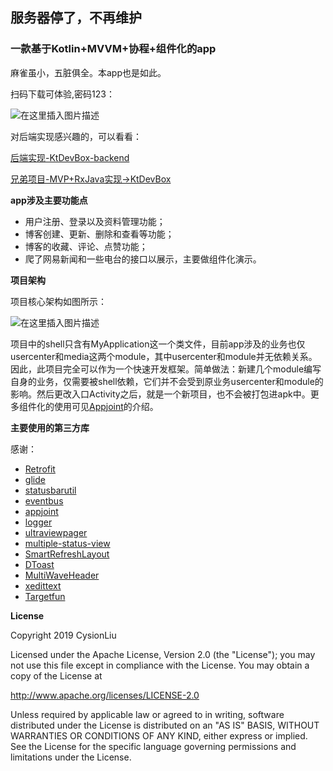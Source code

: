 ## 服务器停了，不再维护

### 一款基于Kotlin+MVVM+协程+组件化的app

麻雀虽小，五脏俱全。本app也是如此。


扫码下载可体验,密码123：

![在这里插入图片描述](https://cysion-box-1257966290.cos.ap-beijing.myqcloud.com/img/app/IRA3.png)


对后端实现感兴趣的，可以看看：

[后端实现-KtDevBox-backend](https://github.com/CysionLiu/KtDevBox-backend)


[兄弟项目-MVP+RxJava实现->KtDevBox](https://github.com/CysionLiu/KtDevBox)

**app涉及主要功能点**

- 用户注册、登录以及资料管理功能；
- 博客创建、更新、删除和查看等功能；
- 博客的收藏、评论、点赞功能；
- 爬了网易新闻和一些电台的接口以展示，主要做组件化演示。


**项目架构**

项目核心架构如图所示：

![在这里插入图片描述](https://img-blog.csdnimg.cn/20190106224258780.jpg?x-oss-process=image/watermark,type_ZmFuZ3poZW5naGVpdGk,shadow_10,text_aHR0cHM6Ly9ibG9nLmNzZG4ubmV0L2N5c2lvbjE5ODk=,size_16,color_FFFFFF,t_70)


项目中的shell只含有MyApplication这一个类文件，目前app涉及的业务也仅usercenter和media这两个module，其中usercenter和module并无依赖关系。因此，此项目完全可以作为一个快速开发框架。简单做法：新建几个module编写自身的业务，仅需要被shell依赖，它们并不会受到原业务usercenter和module的影响。然后更改入口Activity之后，就是一个新项目，也不会被打包进apk中。更多组件化的使用可见[Appjoint](https://github.com/PrototypeZ/AppJoint)的介绍。


**主要使用的第三方库**

感谢：

- [Retrofit](https://github.com/square/retrofit)
- [glide](https://github.com/bumptech/glide)
- [statusbarutil](https://github.com/laobie/StatusBarUtil)
- [eventbus](https://github.com/greenrobot/EventBus)
- [appjoint](https://github.com/PrototypeZ/AppJoint)
- [logger](https://github.com/orhanobut/logger)
- [ultraviewpager](https://github.com/alibaba/UltraViewPager)
- [multiple-status-view](https://github.com/qyxxjd/MultipleStatusView)
- [SmartRefreshLayout](https://github.com/scwang90/SmartRefreshLayout)
- [DToast](https://github.com/Dovar66/DToast)
- [MultiWaveHeader](https://github.com/scwang90/MultiWaveHeader)
- [xedittext](https://github.com/woxingxiao/XEditText)
- [Targetfun](https://github.com/CysionLiu/kotlin-targetFun)



**License**


Copyright 2019 CysionLiu

Licensed under the Apache License, Version 2.0 (the "License");
you may not use this file except in compliance with the License.
You may obtain a copy of the License at

   http://www.apache.org/licenses/LICENSE-2.0

Unless required by applicable law or agreed to in writing, software
distributed under the License is distributed on an "AS IS" BASIS,
WITHOUT WARRANTIES OR CONDITIONS OF ANY KIND, either express or implied.
See the License for the specific language governing permissions and
limitations under the License.
